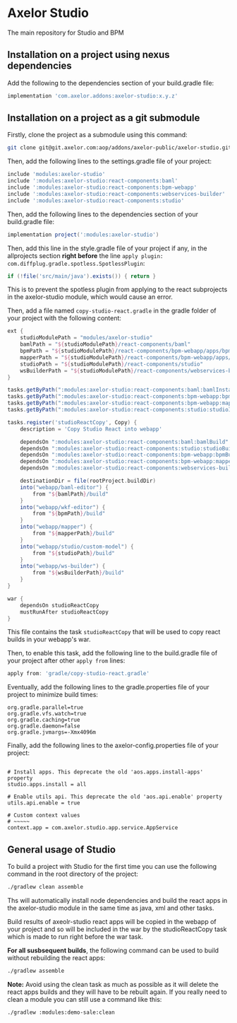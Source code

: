 # Axelor Studio

The main repository for Studio and BPM

## Installation on a project using nexus dependencies

Add the following to the dependencies section of your build.gradle file:

```groovy
implementation 'com.axelor.addons:axelor-studio:x.y.z'
```

## Installation on a project as a git submodule

Firstly, clone the project as a submodule using this command:

```bash
git clone git@git.axelor.com:aop/addons/axelor-public/axelor-studio.git --recurse-submodules
```

Then, add the following lines to the settings.gradle file of your project:

```groovy
include 'modules:axelor-studio'
include ':modules:axelor-studio:react-components:baml'
include ':modules:axelor-studio:react-components:bpm-webapp'
include ':modules:axelor-studio:react-components:webservices-builder'
include ':modules:axelor-studio:react-components:studio'
```

Then, add the following lines to the dependencies section of your build.gradle file:

```groovy
implementation project(':modules:axelor-studio')
```

Then, add this line in the style.gradle file of your project if any, in the allprojects section **right before** the line `apply plugin: com.diffplug.gradle.spotless.SpotlessPlugin`:

```groovy
if (!file('src/main/java').exists()) { return }
```

This is to prevent the spotless plugin from applying to the react subprojects in the axelor-studio module, which would cause an error.

Then, add a file named `copy-studio-react.gradle` in the gradle folder of your project with the following content:

```groovy
ext {
    studioModulePath = "modules/axelor-studio"
    bamlPath = "${studioModulePath}/react-components/baml"
    bpmPath = "${studioModulePath}/react-components/bpm-webapp/apps/bpm"
    mapperPath = "${studioModulePath}/react-components/bpm-webapp/apps/mapper"
    studioPath = "${studioModulePath}/react-components/studio"
    wsBuilderPath = "${studioModulePath}/react-components/webservices-builder"
}

tasks.getByPath(":modules:axelor-studio:react-components:baml:bamlInstall").mustRunAfter(":modules:axelor-studio:react-components:bpm-webapp:bpmInstall")
tasks.getByPath(":modules:axelor-studio:react-components:bpm-webapp:bpmInstall").mustRunAfter(":modules:axelor-studio:react-components:bpm-webapp:mapperInstall")
tasks.getByPath(":modules:axelor-studio:react-components:bpm-webapp:mapperInstall").mustRunAfter(":modules:axelor-studio:react-components:studio:studioInstall")
tasks.getByPath(":modules:axelor-studio:react-components:studio:studioInstall").mustRunAfter(":modules:axelor-studio:react-components:webservices-builder:wsBuilderInstall")

tasks.register('studioReactCopy', Copy) {
    description = 'Copy Studio React into webapp'

    dependsOn ":modules:axelor-studio:react-components:baml:bamlBuild"
    dependsOn ":modules:axelor-studio:react-components:studio:studioBuild"
    dependsOn ":modules:axelor-studio:react-components:bpm-webapp:bpmBuild"
    dependsOn ":modules:axelor-studio:react-components:bpm-webapp:mapperBuild"
    dependsOn ":modules:axelor-studio:react-components:webservices-builder:wsBuilderBuild"

    destinationDir = file(rootProject.buildDir)
    into("webapp/baml-editor") {
        from "${bamlPath}/build"
    }
    into("webapp/wkf-editor") {
        from "${bpmPath}/build"
    }
    into("webapp/mapper") {
        from "${mapperPath}/build"
    }
    into("webapp/studio/custom-model") {
        from "${studioPath}/build"
    }
    into("webapp/ws-builder") {
        from "${wsBuilderPath}/build"
    }
}

war {
    dependsOn studioReactCopy
    mustRunAfter studioReactCopy
}
```

This file contains the task `studioReactCopy` that will be used to copy react builds in your webapp's war.

Then, to enable this task, add the following line to the build.gradle file of your project after other `apply from` lines:

```groovy
apply from: 'gradle/copy-studio-react.gradle'
```

Eventually, add the following lines to the gradle.properties file of your project to minimize build times:

```properties
org.gradle.parallel=true
org.gradle.vfs.watch=true
org.gradle.caching=true
org.gradle.daemon=false
org.gradle.jvmargs=-Xmx4096m
```

Finally, add the following lines to the axelor-config.properties file of your project:

```properties

# Install apps. This deprecate the old 'aos.apps.install-apps' property
studio.apps.install = all

# Enable utils api. This deprecate the old 'aos.api.enable' property
utils.api.enable = true

# Custom context values
# ~~~~~
context.app = com.axelor.studio.app.service.AppService
```

## General usage of Studio

To build a project with Studio for the first time you can use the following command in the root directory of the project:

```bash
./gradlew clean assemble
```

Ths will automatically install node dependencies and build the react apps in the axelor-studio module in the same time as java, xml and other tasks.

Build results of axeolr-studio react apps will be copied in the webapp of your project and so will be included in the war by the studioReactCopy task which is made to run right before the war task.

**For all susbsequent builds**, the following command can be used to build without rebuilding the react apps:

```bash
./gradlew assemble
```

**Note:** Avoid using the clean task as much as possible as it will delete the react apps builds and they will have to be rebuilt again. If you really need to clean a module you can still use a command like this:

```bash
./gradlew :modules:demo-sale:clean
```
